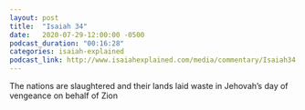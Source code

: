 ```yaml
---
layout: post
title:  "Isaiah 34"
date:   2020-07-29-12:00:00 -0500
podcast_duration: "00:16:28"
categories: isaiah-explained
podcast_link: http://www.isaiahexplained.com/media/commentary/Isaiah34.mp3
---
```

The nations are slaughtered and their lands laid waste in Jehovah’s day of vengeance on behalf of Zion
